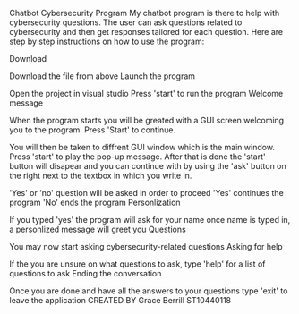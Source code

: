 Chatbot Cybersecurity Program 
My chatbot program is there to help with cybersecurity questions. 
The user can ask questions related to cybersecurity and then get responses tailored for each question. 
Here are step by step instructions on how to use the program:

Download

Download the file from above
Launch the program

Open the project in visual studio
Press 'start' to run the program
Welcome message

When the program starts you will be greated with a GUI screen welcoming you to the program.
Press 'Start' to continue.

You will then be taken to diffrent GUI window which is the main window. Press 'start' to play the pop-up message.
After that is done the 'start' button will disapear and you can continue with by using the 'ask' button on the right next to the textbox in which you write in.

'Yes' or 'no' question will be asked in order to proceed
'Yes' continues the program
'No' ends the program
Personlization

If you typed 'yes' the program will ask for your name
once name is typed in, a personlized message will greet you
Questions

You may now start asking cybersecurity-related questions
Asking for help

If the you are unsure on what questions to ask, type 'help' for a list of questions to ask
Ending the conversation

Once you are done and have all the answers to your questions type 'exit' to leave the application
CREATED BY Grace Berrill ST10440118
